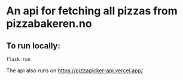 # An api for fetching all pizzas from pizzabakeren.no

## To run locally:

```
flask run
```

The api also runs on https://pizzapicker-api.vercel.app/
